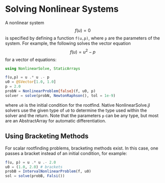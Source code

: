 # Solving Nonlinear Systems

A nonlinear system $$f(u) = 0$$ is specified by defining a function `f(u,p)`,
where `p` are the parameters of the system. For example, the following solves
the vector equation $$f(u) = u^2 - p$$ for a vector of equations:

```julia
using NonlinearSolve, StaticArrays

f(u,p) = u .* u .- p
u0 = @SVector[1.0, 1.0]
p = 2.0
probN = NonlinearProblem{false}(f, u0, p)
solver = solve(probN, NewtonRaphson(), tol = 1e-9)
```

where `u0` is the initial condition for the rootfind. Native NonlinearSolve.jl
solvers use the given type of `u0` to determine the type used within the solver
and the return. Note that the parameters `p` can be any type, but most are an
AbstractArray for automatic differentiation.

## Using Bracketing Methods

For scalar rootfinding problems, bracketing methods exist. In this case, one passes
a bracket instead of an initial condition, for example:

```julia
f(u, p) = u .* u .- 2.0
u0 = (1.0, 2.0) # brackets
probB = IntervalNonlinearProblem(f, u0)
sol = solve(probB, Falsi())
```
